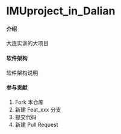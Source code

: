 # IMUproject_in_Dalian

#### 介绍
大连实训的大项目

#### 软件架构
软件架构说明

#### 参与贡献

1.  Fork 本仓库
2.  新建 Feat_xxx 分支
3.  提交代码
4.  新建 Pull Request


